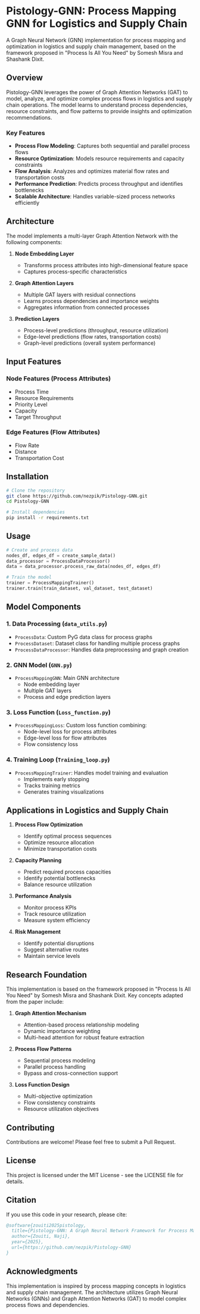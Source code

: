 # Pistology-GNN: Process Mapping GNN for Logistics and Supply Chain

A Graph Neural Network (GNN) implementation for process mapping and optimization in logistics and supply chain management, based on the framework proposed in "Process Is All You Need" by Somesh Misra and Shashank Dixit.

## Overview

Pistology-GNN leverages the power of Graph Attention Networks (GAT) to model, analyze, and optimize complex process flows in logistics and supply chain operations. The model learns to understand process dependencies, resource constraints, and flow patterns to provide insights and optimization recommendations.

### Key Features

- **Process Flow Modeling**: Captures both sequential and parallel process flows
- **Resource Optimization**: Models resource requirements and capacity constraints
- **Flow Analysis**: Analyzes and optimizes material flow rates and transportation costs
- **Performance Prediction**: Predicts process throughput and identifies bottlenecks
- **Scalable Architecture**: Handles variable-sized process networks efficiently

## Architecture

The model implements a multi-layer Graph Attention Network with the following components:

1. **Node Embedding Layer**
   - Transforms process attributes into high-dimensional feature space
   - Captures process-specific characteristics

2. **Graph Attention Layers**
   - Multiple GAT layers with residual connections
   - Learns process dependencies and importance weights
   - Aggregates information from connected processes

3. **Prediction Layers**
   - Process-level predictions (throughput, resource utilization)
   - Edge-level predictions (flow rates, transportation costs)
   - Graph-level predictions (overall system performance)

## Input Features

### Node Features (Process Attributes)
- Process Time
- Resource Requirements
- Priority Level
- Capacity
- Target Throughput

### Edge Features (Flow Attributes)
- Flow Rate
- Distance
- Transportation Cost

## Installation

```bash
# Clone the repository
git clone https://github.com/nezpik/Pistology-GNN.git
cd Pistology-GNN

# Install dependencies
pip install -r requirements.txt
```

## Usage

```python
# Create and process data
nodes_df, edges_df = create_sample_data()
data_processor = ProcessDataProcessor()
data = data_processor.process_raw_data(nodes_df, edges_df)

# Train the model
trainer = ProcessMappingTrainer()
trainer.train(train_dataset, val_dataset, test_dataset)
```

## Model Components

### 1. Data Processing (`data_utils.py`)
- `ProcessData`: Custom PyG data class for process graphs
- `ProcessDataset`: Dataset class for handling multiple process graphs
- `ProcessDataProcessor`: Handles data preprocessing and graph creation

### 2. GNN Model (`GNN.py`)
- `ProcessMappingGNN`: Main GNN architecture
  * Node embedding layer
  * Multiple GAT layers
  * Process and edge prediction layers

### 3. Loss Function (`Loss_function.py`)
- `ProcessMappingLoss`: Custom loss function combining:
  * Node-level loss for process attributes
  * Edge-level loss for flow attributes
  * Flow consistency loss

### 4. Training Loop (`Training_loop.py`)
- `ProcessMappingTrainer`: Handles model training and evaluation
  * Implements early stopping
  * Tracks training metrics
  * Generates training visualizations

## Applications in Logistics and Supply Chain

1. **Process Flow Optimization**
   - Identify optimal process sequences
   - Optimize resource allocation
   - Minimize transportation costs

2. **Capacity Planning**
   - Predict required process capacities
   - Identify potential bottlenecks
   - Balance resource utilization

3. **Performance Analysis**
   - Monitor process KPIs
   - Track resource utilization
   - Measure system efficiency

4. **Risk Management**
   - Identify potential disruptions
   - Suggest alternative routes
   - Maintain service levels

## Research Foundation

This implementation is based on the framework proposed in "Process Is All You Need" by Somesh Misra and Shashank Dixit. Key concepts adapted from the paper include:

1. **Graph Attention Mechanism**
   - Attention-based process relationship modeling
   - Dynamic importance weighting
   - Multi-head attention for robust feature extraction

2. **Process Flow Patterns**
   - Sequential process modeling
   - Parallel process handling
   - Bypass and cross-connection support

3. **Loss Function Design**
   - Multi-objective optimization
   - Flow consistency constraints
   - Resource utilization objectives

## Contributing

Contributions are welcome! Please feel free to submit a Pull Request.

## License

This project is licensed under the MIT License - see the LICENSE file for details.

## Citation

If you use this code in your research, please cite:

```bibtex
@software{zouiti2025pistology,
  title={Pistology-GNN: A Graph Neural Network Framework for Process Mapping in Logistics},
  author={Zouiti, Naji},
  year={2025},
  url={https://github.com/nezpik/Pistology-GNN}
}
```

## Acknowledgments

This implementation is inspired by process mapping concepts in logistics and supply chain management. The architecture utilizes Graph Neural Networks (GNNs) and Graph Attention Networks (GAT) to model complex process flows and dependencies.
